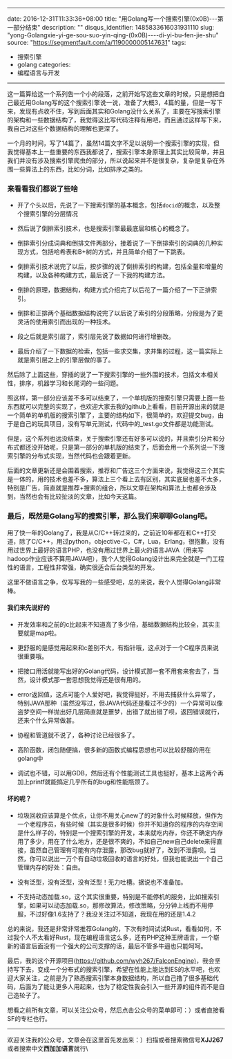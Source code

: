 
---
date: 2016-12-31T11:33:36+08:00
title: "用Golang写一个搜索引擎(0x0B)---第一部分结束"
description: ""
disqus_identifier: 1485833616031931110
slug: "yong-Golangxie-yi-ge-sou-suo-yin-qing-(0x0B)----di-yi-bu-fen-jie-shu"
source: "https://segmentfault.com/a/1190000005147631"
tags: 
- 搜索引擎 
- golang 
categories:
- 编程语言与开发
---

这一篇算给这一个系列告一个小的段落，之前开始写这些文章的时候，只是想把自己最近用Golang写的这个搜索引擎说一说，准备了大概3，4篇的量，但是一写下来，发现有点收不住，写到后面其实和Golang没什么关系了，主要在写搜索引擎的架构和一些数据结构了，我觉得这比写代码注释有用吧，而且通过这样写下来，我自己对这些个数据结构的理解也更深了。

一个月的时间，写了14篇了，虽然14篇文字不足以说明一个搜索引擎的实现，但我觉得基本上一些重要的东西我都说了，搜索引擎本身原理上其实比较简单，并且我们并没有涉及搜索引擎爬虫的部分，所以说起来并不是很复杂，复杂是复杂在外围一些算法上的东西，比如分词，比如排序之类的。

### 来看看我们都说了些啥

-   开了个头以后，先说了一下搜索引擎的基本概念，包括`docid`的概念，以及整个搜索引擎的分层情况

-   然后说了倒排索引技术，也是搜索引擎最最底层和核心的概念了。

-   倒排索引分成词典和倒排文件两部分，接着说了一下倒排索引的词典的几种实现方式，包括哈希表和B+树的方式，并且简单介绍了一下跳表。

-   倒排索引技术说完了以后，按步骤的说了倒排索引的构建，包括全量和增量的构建，以及各种构建方式，最后说了一下我的构建方法。

-   倒排的原理，数据结构，构建方式介绍完了以后花了一篇介绍了一下正排索引。

-   倒排和正排两个基础数据结构说完了以后说了索引的分段策略，分段是为了更灵活的使用索引而出现的一种技术。

-   段之后就是索引层了，索引层先说了数据如何进行增删改。

-   最后介绍了一下数据的检索，包括一些求交集，求并集的过程，这一篇实际上就是索引层之上的引擎层做的事了。

然后除了上面这些，穿插的说了一下搜索引擎的一些外围的技术，包括文本相关性，排序，机器学习和长尾词的一些问题。

照这样，第一部分应该差不多可以结束了，一个单机版的搜索引擎只需要上面一些东西就可以完整的实现了，也欢迎大家去我的github上看看，目前开源出来的就是一个简单的单机版的搜索引擎了，主要的结构如下，很简单的，欢迎提交bug，由于是自己的玩具项目，没有写单元测试，代码中的\_test.go文件都是功能测试。

但是，这个系列也远没结束，关于搜索引擎还有好多可以说的，并且索引分片和分布式都还没开始呢，只是第一部分的单机版的结束了，后面会用一个系列说一下搜索引擎的分布式实现，当然代码也会跟着更新。

后面的文章更新还是会围着搜索，推荐和广告这三个方面来说，我觉得这三个其实是一体的，用的技术也差不多，算法上三个看上去有区别，其实底层也差不太多，特别是广告，简直就是推荐+搜索的组合，所以文章在架构和算法上也都会涉及到，当然也会有比较扯淡的文章，比如今天这篇。

### 最后，既然是Golang写的搜索引擎，那么我们来聊聊Golang吧。

用了快一年的Golang了，我是从C/C++转过来的，之前近10年都在和C++打交道，除了C/C++，用过python，objective-C，C\#，Lua，Erlang，很抱歉，没有用过世界上最好的语言PHP，也没有用过世界上最火的语言JAVA（用来写hadoop作业应该不算用JAVA吧），我个人觉得Golang设计出来完全就是一门工程性的语言，工程性非常强，确实很适合后台类型的开发。

这里不做语言之争，仅写写我的一些感受吧，总的来说，我个人觉得Golang非常棒。

#### 我们来先说好的

-   开发效率和之前的c比起来不知道高了多少倍，基础数据结构比较全，其实主要就是map啦。

-   更舒服的是感觉用起来和c差别不大，有指针哦，这点对于一个C程序员来说很重要哦。

-   把接口用活就能写出好的Golang代码，设计模式那一套不用套来套去了，当然，设计模式那一套思想我觉得还是很有用的。

-   error返回值，这点可能个人爱好吧，我觉得挺好，不用去捕获什么异常了，特别JAVA那种（虽然没写过，但JAVA代码还是看过不少的）一个异常可以像盗梦空间一样抛出好几层简直就是噩梦，出错了就出错了呗，返回错误就行，还来个什么异常做甚。

-   协程和管道就不说了，各种讨论已经很多了。

-   高阶函数，闭包随便搞，很多新的函数式编程思想也可以比较舒服的用在golang中

-   调试也不错，可以用GDB，然后还有个性能测试工具也挺好，基本上这两个再加上printf就能搞定几乎所有的bug和性能瓶颈了。

#### 坏的呢？

-   垃圾回收应该算是个优点，让你不用关心new了的对象什么时候释放，但作为一个老程序员，有些时候（其实是很多时候）你并不知道你的程序的内存空间是什么样子的，特别是一个搜索引擎的开发，本来就吃内存，你还不确定内存用了多少，用在了什么地方，还是很不爽的，不如自己new自己delete来得直接，虽然自己管理有可能有内存泄露，那改bug就好了，改到不泄露呗。当然，你可以说出一万个有自动垃圾回收的语言的好处，但我也能说出一个自己管理内存的好处：自由。

-   没有泛型，没有泛型，没有泛型！无力吐槽。据说也不准备加。

-   不支持动态加载.so，这个其实很重要，特别是不能停机的服务，比如搜索引擎，如果可以动态加载.so，那修改算法，修改策略，分分钟上线而不用停服，不过好像1.6支持了？我没关注过不知道，我现在用的还是1.4.2

总的来说，我还是非常非常推荐Golang的，下次有时间试试Rust，看看如何，不过我个人不太看好Rust，现在编程语言这么多，还有PHP这种王牌语言，一个崭新的语言后面没有一个强大的公司支撑的话，最后不管多牛逼也只能呵呵。

最后，我的这个开源项目(<https://github.com/wyh267/FalconEngine)>，我会坚持写下去，变成一个分布式的搜索引擎，希望在性能上能达到ES的水平吧，也欢迎大家关注，之前是为了熟悉搜索引擎本身数据结构，所以自己撸了很多基础代码，后面为了能让更多人用起来，也为了稳定性我会引入一些开源的组件而不是自己造轮子了。

想看之前所有文章，可以关注公众号，然后点击公众号的菜单即可：）或者直接看SF的专栏也行。

------------------------------------------------------------------------

欢迎关注我的公众号，文章会在这里首先发出来：）扫描或者搜索微信号**XJJ267**或者搜索中文**西加加语言**就行\


